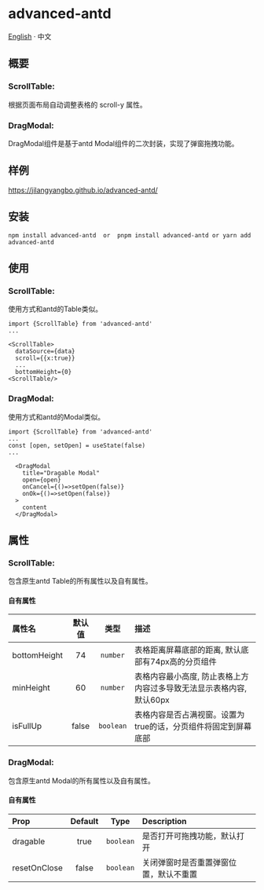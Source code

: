 # advanced-antd

[English](./README.md) · 中文

## 概要 <br>

### ScrollTable:

根据页面布局自动调整表格的 scroll-y 属性。

### DragModal:

DragModal组件是基于antd Modal组件的二次封装，实现了弹窗拖拽功能。

## 样例

 https://jilangyangbo.github.io/advanced-antd/

## 安装

```
npm install advanced-antd  or  pnpm install advanced-antd or yarn add advanced-antd
```

## 使用

### ScrollTable:

使用方式和antd的Table类似。

```
import {ScrollTable} from 'advanced-antd'
...

<ScrollTable>
  dataSource={data}
  scroll={{x:true}}
  ...
  bottomHeight={0}
<ScrollTable/>
```

### DragModal:

使用方式和antd的Modal类似。

```
import {ScrollTable} from 'advanced-antd'
...
const [open, setOpen] = useState(false)
...

  <DragModal
    title="Dragable Modal"
    open={open}
    onCancel={()=>setOpen(false)}
    onOk={()=>setOpen(false)}
  >
    content
  </DragModal>
  ```

## 属性

 ### ScrollTable: 
 包含原生antd Table的所有属性以及自有属性。
 #### 自有属性
| 属性名  | 默认值  | 类型 | 描述 |
| :------------ |:---------------:| :---------------:| :-----|
| bottomHeight | 74 | `number` |  表格距离屏幕底部的距离, 默认底部有74px高的分页组件 |
| minHeight | 60 | `number` |  表格内容最小高度, 防止表格上方内容过多导致无法显示表格内容, 默认60px |
| isFullUp | false | `boolean` |  表格内容是否占满视窗。设置为true的话，分页组件将固定到屏幕底部 |

 ### DragModal: 
 包含原生antd Modal的所有属性以及自有属性。
 #### 自有属性
| Prop  | Default  | Type | Description |
| :------------ |:---------------:| :---------------:| :-----|
| dragable | true | `boolean` |  是否打开可拖拽功能，默认打开 |
| resetOnClose | false | `boolean` |  关闭弹窗时是否重置弹窗位置，默认不重置 |
